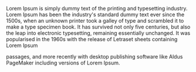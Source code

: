 Lorem Ipsum is simply dummy text of the printing and
 typesetting industry. Lorem Ipsum has been the industry's standard dummy text ever since the 1500s, when an
  unknown printer 
 took a galley of type and scrambled it to make a type specimen book. It has survived not only 
 five centuries, but also the leap into electronic typesetting, remaining essentially unchanged. It was popularised in the 1960s
  with the release of Letraset sheets containing Lorem Ipsum 
  
  passages, and more recently with desktop publishing software like Aldus PageMaker including versions of Lorem Ipsum.
